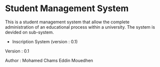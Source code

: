 # Student Management System

This is a student management system that allow the complete administration of an educational process within
a university.
The system is devided on sub-system.
* Inscription System (version : 0.1)

Version : 0.1

Author : Mohamed Chams Eddin Mouedhen

